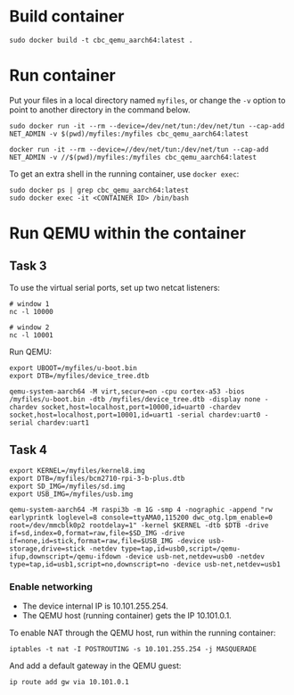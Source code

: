 
# Build container

```
sudo docker build -t cbc_qemu_aarch64:latest .
```

# Run container

Put your files in a local directory named `myfiles`, or change the `-v` option to point to another directory in the command below.

```
sudo docker run -it --rm --device=/dev/net/tun:/dev/net/tun --cap-add NET_ADMIN -v $(pwd)/myfiles:/myfiles cbc_qemu_aarch64:latest

docker run -it --rm --device=//dev/net/tun:/dev/net/tun --cap-add NET_ADMIN -v //$(pwd)/myfiles:/myfiles cbc_qemu_aarch64:latest
```

To get an extra shell in the running container, use `docker exec`:

```
sudo docker ps | grep cbc_qemu_aarch64:latest
sudo docker exec -it <CONTAINER ID> /bin/bash
```

# Run QEMU within the container

## Task 3

To use the virtual serial ports, set up two netcat listeners:

```
# window 1
nc -l 10000

# window 2
nc -l 10001
```

Run QEMU:
```
export UBOOT=/myfiles/u-boot.bin
export DTB=/myfiles/device_tree.dtb

qemu-system-aarch64 -M virt,secure=on -cpu cortex-a53 -bios /myfiles/u-boot.bin -dtb /myfiles/device_tree.dtb -display none -chardev socket,host=localhost,port=10000,id=uart0 -chardev socket,host=localhost,port=10001,id=uart1 -serial chardev:uart0 -serial chardev:uart1
```

## Task 4

```
export KERNEL=/myfiles/kernel8.img
export DTB=/myfiles/bcm2710-rpi-3-b-plus.dtb
export SD_IMG=/myfiles/sd.img
export USB_IMG=/myfiles/usb.img

qemu-system-aarch64 -M raspi3b -m 1G -smp 4 -nographic -append "rw earlyprintk loglevel=8 console=ttyAMA0,115200 dwc_otg.lpm_enable=0 root=/dev/mmcblk0p2 rootdelay=1" -kernel $KERNEL -dtb $DTB -drive if=sd,index=0,format=raw,file=$SD_IMG -drive if=none,id=stick,format=raw,file=$USB_IMG -device usb-storage,drive=stick -netdev type=tap,id=usb0,script=/qemu-ifup,downscript=/qemu-ifdown -device usb-net,netdev=usb0 -netdev type=tap,id=usb1,script=no,downscript=no -device usb-net,netdev=usb1
```

### Enable networking

* The device internal IP is 10.101.255.254.
* The QEMU host (running container) gets the IP 10.101.0.1.

To enable NAT through the QEMU host, run within the running container:

```
iptables -t nat -I POSTROUTING -s 10.101.255.254 -j MASQUERADE
```

And add a default gateway in the QEMU guest:

```
ip route add gw via 10.101.0.1
```
